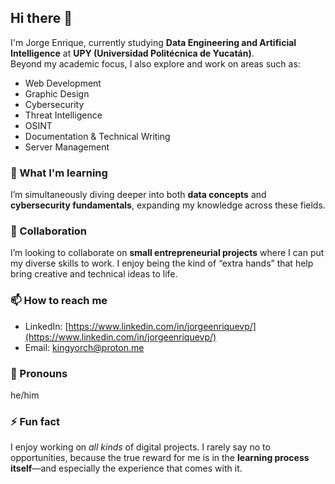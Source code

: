 ## Hi there 👋

I'm Jorge Enrique, currently studying **Data Engineering and Artificial Intelligence** at **UPY (Universidad Politécnica de Yucatán)**.  
Beyond my academic focus, I also explore and work on areas such as:

- Web Development  
- Graphic Design  
- Cybersecurity  
- Threat Intelligence  
- OSINT  
- Documentation & Technical Writing  
- Server Management  

### 🌱 What I'm learning
I’m simultaneously diving deeper into both **data concepts** and **cybersecurity fundamentals**, expanding my knowledge across these fields.  

### 🤝 Collaboration
I’m looking to collaborate on **small entrepreneurial projects** where I can put my diverse skills to work. I enjoy being the kind of “extra hands” that help bring creative and technical ideas to life.  

### 📫 How to reach me
- LinkedIn: [https://www.linkedin.com/in/jorgeenriquevp/](https://www.linkedin.com/in/jorgeenriquevp/)  
- Email: [kingyorch@proton.me](mailto:kingyorch@proton.me)  

### 🙋 Pronouns
he/him  

### ⚡ Fun fact
I enjoy working on *all kinds* of digital projects. I rarely say no to opportunities, because the true reward for me is in the **learning process itself**—and especially the experience that comes with it.  
